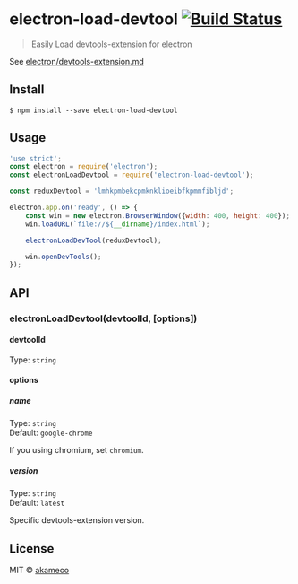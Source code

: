 # electron-load-devtool [![Build Status](https://travis-ci.org/akameco/electron-load-devtool.svg?branch=master)](https://travis-ci.org/akameco/electron-load-devtool)

> Easily Load devtools-extension for electron

See [electron/devtools-extension.md](https://github.com/electron/electron/blob/master/docs/tutorial/devtools-extension.md)

## Install

```
$ npm install --save electron-load-devtool
```


## Usage

```js
'use strict';
const electron = require('electron');
const electronLoadDevtool = require('electron-load-devtool');

const reduxDevtool = 'lmhkpmbekcpmknklioeibfkpmmfibljd';

electron.app.on('ready', () => {
	const win = new electron.BrowserWindow({width: 400, height: 400});
	win.loadURL(`file://${__dirname}/index.html`);

	electronLoadDevTool(reduxDevtool);

	win.openDevTools();
});
```


## API

### electronLoadDevtool(devtoolId, [options])

#### devtoolId

Type: `string`

#### options

##### name

Type: `string`<br>
Default: `google-chrome`

If you using chromium, set `chromium`.

##### version

Type: `string`<br>
Default: `latest`

Specific devtools-extension version.

## License

MIT © [akameco](http://akameco.github.io)
